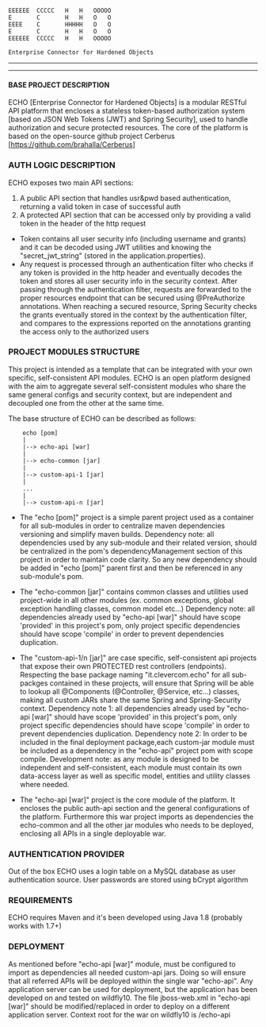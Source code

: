     EEEEEE  CCCCC   H   H   OOOOO
    E       C       H   H   O   O
    EEEE    C       HHHHH   O   O
    E       C       H   H   O   O
    EEEEEE  CCCCC   H   H   OOOOO

    Enterprise Connector for Hardened Objects        
-----------------------------------------------
-----------------------------------------------

#### BASE PROJECT DESCRIPTION ##
ECHO [Enterprise Connector for Hardened Objects] is a modular RESTful API platform that encloses a stateless token-based authorization system [based on JSON Web Tokens (JWT) and Spring Security], used to handle authorization and secure protected resources.
The core of the platform is based on the open-source github project Cerberus [https://github.com/brahalla/Cerberus]


### AUTH LOGIC DESCRIPTION ###
ECHO exposes two main API sections:
1. A public API section that handles usr&pwd based authentication, returning a valid token in case of successful auth
2. A protected API section that can be accessed only by providing a valid token in the header of the http request

- Token contains all user security info (including username and grants) and it can be decoded using JWT utilities and knowing the "secret_jwt_string" (stored in the application.properties).
- Any request is processed through an authentication filter who checks if any token is provided in the http header and eventually decodes the token and stores all user security info in the security context. After passing through the authentication filter, requests are forwarded to the proper resources endpoint that can be secured using @PreAuthorize annotations. When reaching a secured resource, Spring Security checks the grants eventually stored in the context by the authentication filter, and compares to the expressions reported on the annotations granting the access only to the authorized users


### PROJECT MODULES STRUCTURE ###
This project is intended as a template that can be integrated with your own specific, self-consistent API modules. ECHO is an open platform designed with the aim to aggregate several self-consistent modules who share the same general configs and security context, but are independent and decoupled one from the other at the same time.

The base structure of ECHO can be described as follows:
		
		echo [pom]
		|
		|--> echo-api [war]
		|
		|--> echo-common [jar]
		|
		|--> custom-api-1 [jar]
		|
		...
		|
		|--> custom-api-n [jar]

- The "echo [pom]" project is a simple parent project used as a container for all sub-modules in order to centralize maven dependencies versioning and simplify maven builds. 
Dependency note: all dependencies used by any sub-module and their related version, should be centralized in the pom's dependencyManagement section of this project in order to maintain code clarity. So any new dependency should be added in "echo [pom]" parent first and then be referenced in any sub-module's pom.

- The "echo-common [jar]" contains common classes and utilities used project-wide in all other modules (ex. common exceptions, global exception handling classes, common model etc...)
Dependency note: all dependencies already used by "echo-api [war]" should have scope 'provided' in this project's pom, only project specific dependencies should have scope 'compile' in order to prevent dependencies duplication. 

- The "custom-api-1/n [jar]" are case specific, self-consistent api projects that expose their own PROTECTED rest controllers (endpoints). 
Respecting the base package naming "it.clevercom.echo" for all sub-packges contained in these projects, will ensure that Spring will be able to lookup all @Components (@Controller, @Service, etc...) classes, making all custom JARs share the same Spring and Spring-Security context.
Dependency note 1: all dependencies already used by "echo-api [war]" should have scope 'provided' in this project's pom, only project specific dependencies should have scope 'compile' in order to prevent dependencies duplication.
Dependency note 2: In order to be included in the final deployment package,each custom-jar module must be included as a dependency in the "echo-api" project pom with scope compile.
Development note: as any module is designed to be independent and self-consistent, each module must contain its own data-access layer as well as specific model, entities and utility classes where needed.

- The "echo-api [war]" project is the core module of the platform. It encloses the public auth-api section and the general configurations of the platform. Furthermore this war project imports as dependencies the echo-common and all the other jar modules who needs to be deployed, enclosing all APIs in a single deployable war.


### AUTHENTICATION PROVIDER ###
Out of the box ECHO uses a login table on a MySQL database as user authentication source. User passwords are stored using bCrypt algorithm


### REQUIREMENTS ###
ECHO requires Maven and it's been developed using Java 1.8 (probably works with 1.7+)


### DEPLOYMENT ###
As mentioned before "echo-api [war]" module, must be configured to import as dependencies all needed custom-api jars. Doing so will ensure that all referred APIs will be deployed within the single war "echo-api". 
Any application server can be used for deployment, but the application has been developed on and tested on wildfly10. The file jboss-web.xml in "echo-api [war]" should be modified/replaced in order to deploy on a different application server. Context root for the war on wildfly10 is /echo-api